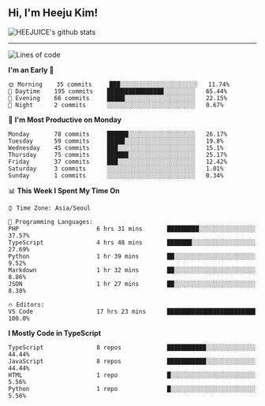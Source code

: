 ## Hi, I'm Heeju Kim!

![HEEJUICE's github stats](https://github-readme-stats.vercel.app/api?username=HEEJUICE&show_icons=true)

---
<!--START_SECTION:waka-->
![Lines of code](https://img.shields.io/badge/From%20Hello%20World%20I%27ve%20Written-8.2%20million%20lines%20of%20code-blue)

**I'm an Early 🐤** 

```text
🌞 Morning    35 commits     ███░░░░░░░░░░░░░░░░░░░░░░   11.74% 
🌆 Daytime    195 commits    ████████████████░░░░░░░░░   65.44% 
🌃 Evening    66 commits     █████░░░░░░░░░░░░░░░░░░░░   22.15% 
🌙 Night      2 commits      ░░░░░░░░░░░░░░░░░░░░░░░░░   0.67%

```
📅 **I'm Most Productive on Monday** 

```text
Monday       78 commits     ██████░░░░░░░░░░░░░░░░░░░   26.17% 
Tuesday      59 commits     █████░░░░░░░░░░░░░░░░░░░░   19.8% 
Wednesday    45 commits     ███░░░░░░░░░░░░░░░░░░░░░░   15.1% 
Thursday     75 commits     ██████░░░░░░░░░░░░░░░░░░░   25.17% 
Friday       37 commits     ███░░░░░░░░░░░░░░░░░░░░░░   12.42% 
Saturday     3 commits      ░░░░░░░░░░░░░░░░░░░░░░░░░   1.01% 
Sunday       1 commits      ░░░░░░░░░░░░░░░░░░░░░░░░░   0.34%

```


📊 **This Week I Spent My Time On** 

```text
⌚︎ Time Zone: Asia/Seoul

💬 Programming Languages: 
PHP                      6 hrs 31 mins       █████████░░░░░░░░░░░░░░░░   37.57% 
TypeScript               4 hrs 48 mins       ███████░░░░░░░░░░░░░░░░░░   27.69% 
Python                   1 hr 39 mins        ██░░░░░░░░░░░░░░░░░░░░░░░   9.52% 
Markdown                 1 hr 32 mins        ██░░░░░░░░░░░░░░░░░░░░░░░   8.86% 
JSON                     1 hr 27 mins        ██░░░░░░░░░░░░░░░░░░░░░░░   8.38%

🔥 Editors: 
VS Code                  17 hrs 23 mins      █████████████████████████   100.0%

```

**I Mostly Code in TypeScript** 

```text
TypeScript               8 repos             ███████████░░░░░░░░░░░░░░   44.44% 
JavaScript               8 repos             ███████████░░░░░░░░░░░░░░   44.44% 
HTML                     1 repo              █░░░░░░░░░░░░░░░░░░░░░░░░   5.56% 
Python                   1 repo              █░░░░░░░░░░░░░░░░░░░░░░░░   5.56%

```



<!--END_SECTION:waka-->
